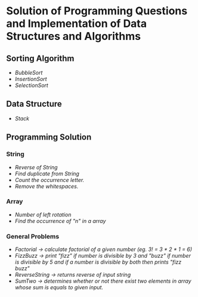 # Solution of Programming Questions and Implementation of Data Structures and Algorithms

## Sorting Algorithm
 - _BubbleSort_ 
 - _InsertionSort_
 - _SelectionSort_

## Data Structure <br>
 - _Stack_



## Programming Solution <br>

### String
 - _Reverse of String_
 - _Find duplicate from String_
 - _Count the occurrence letter._
 - _Remove the whitespaces._

### Array
 - _Number of left rotation_
 - _Find the occurrence of "n" in a array_

### General Problems
 - _Factorial ->  calculate factorial of a given number (eg. 3! = 3 * 2 * 1 = 6)_
 - _FizzBuzz -> print "fizz" if number is divisible by 3 and "buzz" if number is divisible by 5 and if a number is divisible by both then prints "fizz buzz"_
 - _ReverseString -> returns reverse of input string_
 - _SumTwo -> determines whether or not there exist two elements in array whose sum is equals to given input._



